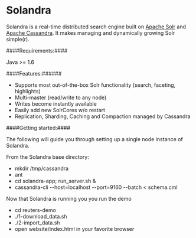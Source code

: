 Solandra
========
Solandra is a real-time distributed search engine built on [Apache Solr](http://lucene.apache.org) and [Apache Cassandra](http://cassandra.apache.org).
It makes managing and dynamically growing Solr simple(r). 

####Requirements:####

Java >= 1.6

####Features:######

  - Supports most out-of-the-box Solr functionality (search, faceting, highlights)
  - Multi-master (read/write to any node)
  - Writes become instantly available
  - Easily add new SolrCores w/o restart 
  - Replication, Sharding, Caching and Compaction managed by Cassandra

####Getting started:####

The following will guide you through setting up a single node instance of Solandra.

From the Solandra base directory:
  - mkdir /tmp/cassandra
  - ant
  - cd solandra-app; run_server.sh &
  - cassandra-cli --host=localhost --port=9160 --batch < schema.cml
  
Now that Solandra is running you you run the demo
  - cd reuters-demo
  - ./1-download_data.sh
  - ./2-import_data.sh  
  - open website/index.html in your favorite browser 
